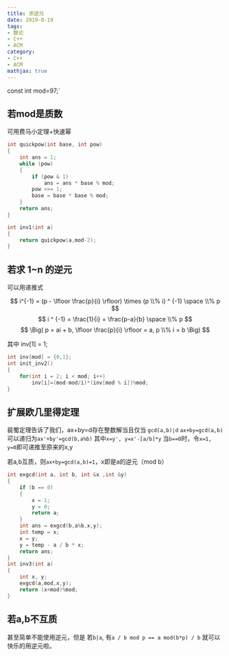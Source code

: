 ```yaml
---
title: 求逆元
date: 2019-8-19
tags:
- 数论
- C++
- ACM
category:
- C++
- ACM
mathjax: true
---
```


const int mod=97;`

## 若mod是质数

可用费马小定理+快速幂

```c++
int quickpow(int base, int pow)
{
    int ans = 1;
    while (pow)
    {
        if (pow & 1)
            ans = ans * base % mod;
        pow >>= 1;
        base = base * base % mod;
    }
    return ans;
}

int inv1(int a)
{
    return quickpow(a,mod-2);
}
```

## 若求 1~n 的逆元

可以用递推式

$$ i^{-1} = (p - \lfloor \frac{p}{i} \rfloor) \times (p \\% i) ^ {-1} \space \\% p $$
$$ i ^ {-1} = \frac{1}{i} = \frac{p-a}{b} \space \\% p $$
$$ \Big( p = ai + b, \lfloor \frac{p}{i} \rfloor = a, p \\% i = b \Big) $$

其中 inv[1] = 1;

```c++
int inv[mod] = {0,1};
int init_inv2()
{
    for(int i = 2; i < mod; i++)
        inv[i]=(mod-mod/i)*(inv[mod % i])%mod;
}
```

## 扩展欧几里得定理

裴蜀定理告诉了我们，ax+by=d存在整数解当且仅当 `gcd(a,b)∣d`
`ax+by=gcd(a,b)`可以递归为`ax'+by'=gcd(b,a%b)`
其中`x=y', y=x'-[a/b]*y`
当`b==0`时，令`x=1, y=0`即可递推至原来的x,y

若a,b互质，则`ax+by=gcd(a,b)=1`，x即是a的逆元（mod b）

```c++
int exgcd(int a, int b, int &x ,int &y)
{
    if (b == 0)
    {
        x = 1;
        y = 0;
        return a;
    }
    int ans = exgcd(b,a%b,x,y);
    int temp = x;
    x = y;
    y = temp - a / b * x;
    return ans;
}
int inv3(int a)
{
    int x, y;
    exgcd(a,mod,x,y);
    return (x+mod)%mod;
}
```

## 若a,b不互质

甚至简单不能使用逆元，但是
若`b|a`, 有`a / b mod p == a mod(b*p) / b`
就可以快乐的用逆元啦。
